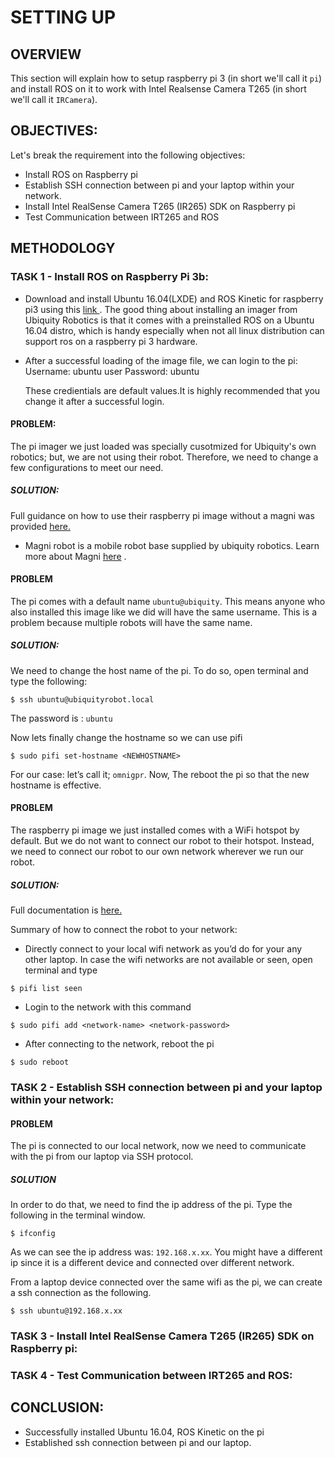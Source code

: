 # SETTING UP

## OVERVIEW

This section will explain how to setup raspberry pi 3 (in short we'll call it ```pi```) and install ROS on it to work with Intel Realsense Camera T265 (in short we'll call it ```IRCamera```).

## OBJECTIVES:
Let's break the requirement into the following objectives:
- Install ROS on Raspberry pi
- Establish SSH connection between pi and your laptop within your network.
- Install Intel RealSense Camera T265 (IR265) SDK on Raspberry pi 
- Test Communication between IRT265 and ROS

## METHODOLOGY
### TASK 1 - Install ROS on Raspberry Pi 3b:
  - Download and install Ubuntu 16.04(LXDE) and ROS Kinetic for raspberry pi3 using this [link ](https://downloads.ubiquityrobotics.com/pi.html).
  The good thing about installing an imager from Ubiquity Robotics is that it comes with a preinstalled ROS on a Ubuntu 16.04 distro, which is handy especially when not all linux distribution can support ros on a raspberry pi 3 hardware.

- After a successful loading of the image file, we can login to the pi:
  Username: ubuntu user
  Password: ubuntu
  
  These credientials are default values.It is highly recommended that you change it after a successful login.

#### PROBLEM:
The pi imager we just loaded was specially cusotmized for Ubiquity's own robotics; but, we are not using their robot. Therefore, we need to change a few configurations to meet our need.

##### SOLUTION:
Full guidance on how to use their raspberry pi image without a magni was provided [here.](https://learn.ubiquityrobotics.com/image_no_magni)
- Magni robot is a mobile robot base supplied by ubiquity robotics. Learn more about Magni [here](
https://www.ubiquityrobotics.com/product/magni-silver/#:~:text=Magni%20is%20a%20Mobile%20Robot,and%20power%20is%20already%20working) . 

#### PROBLEM
The pi comes with a default name ```ubuntu@ubiquity```. This means anyone who also installed this image like we did will have the same username. This is a problem because multiple robots will have the same name.

##### SOLUTION:
We need to change the host name of the pi. To do so, open terminal and type the following:
``` 
$ ssh ubuntu@ubiquityrobot.local
```
The password is : ``` ubuntu ```

Now lets finally change the hostname so we can use pifi
```
$ sudo pifi set-hostname <NEWHOSTNAME>
```
For our case: let’s call it; ```omnigpr```. 
Now, The reboot the pi so that the new hostname is effective. 

#### PROBLEM
The raspberry pi image we just installed comes with a WiFi hotspot by default. But we do not want to connect our robot to their hotspot. Instead, we need to connect our robot to our own network wherever we run our robot.

##### SOLUTION:
Full documentation is [here.](https://learn.ubiquityrobotics.com/connect_network)

Summary of how to connect the robot to your network: 
- Directly connect to your local wifi network as you’d do for your any other laptop. In case the wifi networks are not available or seen, open terminal and type
```
$ pifi list seen
```
- Login to the network with this command
```
$ sudo pifi add <network-name> <network-password>
```
- After connecting to the network, reboot the pi
```
$ sudo reboot
```
### TASK 2 - Establish SSH connection between pi and your laptop within your network:

#### PROBLEM
The pi is connected to our local network, now we need to communicate with the pi from our laptop via SSH protocol. 

##### SOLUTION
In order to do that, we need to find the ip address of the pi. Type the following in the terminal window.
```
$ ifconfig 
```
As we can see the ip address was: ```192.168.x.xx```.
You might have a different ip since it is a different device and connected over different network.

From a laptop device connected over the same wifi as the pi, we can create a ssh connection as the following.
```
$ ssh ubuntu@192.168.x.xx
```

### TASK 3 - Install Intel RealSense Camera T265 (IR265) SDK on Raspberry pi:

### TASK 4 - Test Communication between IRT265 and ROS: 


## CONCLUSION:
- Successfully installed Ubuntu 16.04, ROS Kinetic on the pi
- Established ssh connection between pi and our laptop. 


